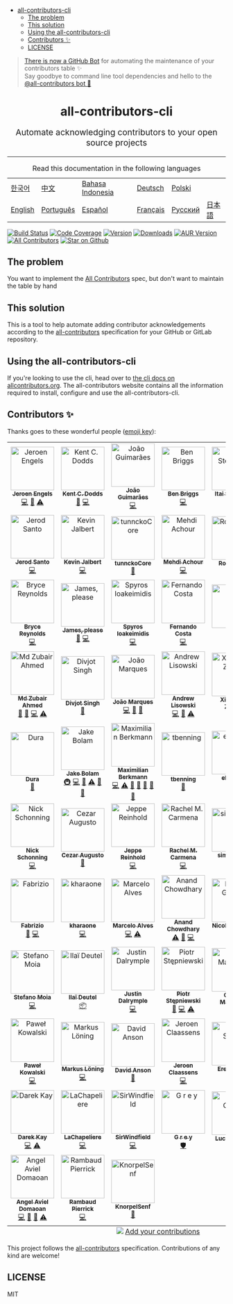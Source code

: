 <!-- START doctoc generated TOC please keep comment here to allow auto update -->
<!-- DON'T EDIT THIS SECTION, INSTEAD RE-RUN doctoc TO UPDATE -->


- [
  all-contributors-cli
](#all-contributors-cli)
  - [The problem](#the-problem)
  - [This solution](#this-solution)
  - [Using the all-contributors-cli](#using-the-all-contributors-cli)
  - [Contributors ✨](#contributors-)
  - [LICENSE](#license)

<!-- END doctoc generated TOC please keep comment here to allow auto update -->

> [There is now a GitHub Bot](https://github.com/all-contributors/all-contributors-bot)
> for automating the maintenance of your contributors table ✨<br />Say goodbye
> to command line tool dependencies and hello to the
> [@all-contributors bot 🤖](https://github.com/all-contributors/all-contributors-bot)

<h1 align="center">
  all-contributors-cli
</h1>
<p align="center" style="font-size: 1.2rem;">Automate acknowledging contributors to your open source projects</p>

<hr />

<table>
    <caption>Read this documentation in the following languages</caption>
    <tbody>
        <tr>
            <td><a href="https://allcontributors.org/docs/ko/cli/overview">한국어</a></td>
            <td><a href="https://allcontributors.org/docs/zh-CN/cli/overview">中文</a></td>
            <td><a href="https://allcontributors.org/docs/id/cli/overview">Bahasa Indonesia</a></td>
            <td><a href="https://allcontributors.org/docs/de/cli/overview">Deutsch</a></td>
            <td><a href="https://allcontributors.org/docs/pl/cli/overview">Polski</a></td>
        </tr>
        <tr>
            <td><a href="https://allcontributors.org/docs/en/cli/overview">English</a></td>
            <td><a href="https://allcontributors.org/docs/pt-BR/cli/overview">Português</a></td>
            <td><a href="https://allcontributors.org/docs/es-ES/cli/overview">Español</a></td>
            <td><a href="https://allcontributors.org/docs/fr/cli/overview">Français</a></td>
            <td><a href="https://allcontributors.org/docs/ru/cli/overview">Русский</a></td>
            <td><a href="https://allcontributors.org/docs/ja/cli/overview">日本語</a></td>
        </tr>
    </tbody>
</table>

[![Build Status](https://dl.circleci.com/status-badge/img/gh/all-contributors/cli/tree/master.svg?style=svg)](https://dl.circleci.com/status-badge/redirect/gh/all-contributors/cli/tree/master)
[![Code Coverage](https://codecov.io/gh/all-contributors/cli/branch/master/graph/badge.svg?token=jHIrCqevli)](https://codecov.io/gh/all-contributors/cli)
[![Version](https://img.shields.io/npm/v/all-contributors-cli.svg)](https://www.npmjs.com/package/all-contributors-cli)
[![Downloads](https://img.shields.io/npm/dm/all-contributors-cli.svg)](http://www.npmtrends.com/all-contributors-cli)
[![AUR Version](https://img.shields.io/aur/version/all-contributors-cli.svg)](https://aur.archlinux.org/packages/all-contributors-cli)
[![All Contributors](https://img.shields.io/badge/all_contributors-37-orange.svg?style=flat-square)](#contributors-)
[![Star on Github](https://img.shields.io/github/stars/all-contributors/all-contributors-cli.svg?style=social)](https://github.com/all-contributors/all-contributors-cli/stargazers)

## The problem

You want to implement the
[All Contributors](https://github.com/all-contributors/all-contributors) spec,
but don't want to maintain the table by hand

## This solution

This is a tool to help automate adding contributor acknowledgements according to
the [all-contributors](https://github.com/all-contributors/all-contributors)
specification for your GitHub or GitLab repository.

## Using the all-contributors-cli

If you're looking to use the cli, head over to
[the cli docs on allcontributors.org](https://allcontributors.org/docs/en/cli/overview).
The all-contributors website contains all the information required to install,
configure and use the all-contributors-cli.

## Contributors ✨

Thanks goes to these wonderful people
([emoji key](https://allcontributors.org/docs/en/emoji-key)):

<!-- ALL-CONTRIBUTORS-LIST:START - Do not remove or modify this section -->
<!-- prettier-ignore-start -->
<!-- markdownlint-disable -->
<table>
  <tbody>
    <tr>
      <td align="center"><a href="https://github.com/jfmengels"><img src="https://avatars.githubusercontent.com/u/3869412?v=3?s=100" width="100px;" alt="Jeroen Engels"/><br /><sub><b>Jeroen Engels</b></sub></a><br /><a href="https://github.com/all-contributors/cli/commits?author=jfmengels" title="Code">💻</a> <a href="https://github.com/all-contributors/cli/commits?author=jfmengels" title="Documentation">📖</a> <a href="https://github.com/all-contributors/cli/commits?author=jfmengels" title="Tests">⚠️</a></td>
      <td align="center"><a href="http://kentcdodds.com/"><img src="https://avatars.githubusercontent.com/u/1500684?v=3?s=100" width="100px;" alt="Kent C. Dodds"/><br /><sub><b>Kent C. Dodds</b></sub></a><br /><a href="https://github.com/all-contributors/cli/commits?author=kentcdodds" title="Documentation">📖</a> <a href="https://github.com/all-contributors/cli/commits?author=kentcdodds" title="Code">💻</a></td>
      <td align="center"><a href="https://github.com/jccguimaraes"><img src="https://avatars.githubusercontent.com/u/14871650?v=3?s=100" width="100px;" alt="João Guimarães"/><br /><sub><b>João Guimarães</b></sub></a><br /><a href="https://github.com/all-contributors/cli/commits?author=jccguimaraes" title="Code">💻</a></td>
      <td align="center"><a href="http://beneb.info"><img src="https://avatars.githubusercontent.com/u/1282980?v=3?s=100" width="100px;" alt="Ben Briggs"/><br /><sub><b>Ben Briggs</b></sub></a><br /><a href="https://github.com/all-contributors/cli/commits?author=ben-eb" title="Code">💻</a></td>
      <td align="center"><a href="https://github.com/itaisteinherz"><img src="https://avatars.githubusercontent.com/u/22768990?v=3?s=100" width="100px;" alt="Itai Steinherz"/><br /><sub><b>Itai Steinherz</b></sub></a><br /><a href="https://github.com/all-contributors/cli/commits?author=itaisteinherz" title="Documentation">📖</a> <a href="https://github.com/all-contributors/cli/commits?author=itaisteinherz" title="Code">💻</a></td>
      <td align="center"><a href="https://github.com/alexjoverm"><img src="https://avatars.githubusercontent.com/u/5701162?v=3?s=100" width="100px;" alt="Alex Jover"/><br /><sub><b>Alex Jover</b></sub></a><br /><a href="https://github.com/all-contributors/cli/commits?author=alexjoverm" title="Code">💻</a> <a href="https://github.com/all-contributors/cli/commits?author=alexjoverm" title="Documentation">📖</a></td>
    </tr>
    <tr>
      <td align="center"><a href="https://jerodsanto.net"><img src="https://avatars3.githubusercontent.com/u/8212?v=3?s=100" width="100px;" alt="Jerod Santo"/><br /><sub><b>Jerod Santo</b></sub></a><br /><a href="https://github.com/all-contributors/cli/commits?author=jerodsanto" title="Code">💻</a></td>
      <td align="center"><a href="https://github.com/kevinjalbert"><img src="https://avatars1.githubusercontent.com/u/574871?v=3?s=100" width="100px;" alt="Kevin Jalbert"/><br /><sub><b>Kevin Jalbert</b></sub></a><br /><a href="https://github.com/all-contributors/cli/commits?author=kevinjalbert" title="Code">💻</a></td>
      <td align="center"><a href="https://i.am.charlike.online"><img src="https://avatars3.githubusercontent.com/u/5038030?v=4?s=100" width="100px;" alt="tunnckoCore"/><br /><sub><b>tunnckoCore</b></sub></a><br /><a href="#tool-charlike" title="Tools">🔧</a></td>
      <td align="center"><a href="https://machour.idk.tn/"><img src="https://avatars2.githubusercontent.com/u/304450?v=4?s=100" width="100px;" alt="Mehdi Achour"/><br /><sub><b>Mehdi Achour</b></sub></a><br /><a href="https://github.com/all-contributors/cli/commits?author=machour" title="Code">💻</a></td>
      <td align="center"><a href="https://codsen.com"><img src="https://avatars1.githubusercontent.com/u/8344688?v=4?s=100" width="100px;" alt="Roy Revelt"/><br /><sub><b>Roy Revelt</b></sub></a><br /><a href="https://github.com/all-contributors/cli/issues?q=author%3Arevelt" title="Bug reports">🐛</a></td>
      <td align="center"><a href="https://github.com/chrisinajar"><img src="https://avatars1.githubusercontent.com/u/422331?v=4?s=100" width="100px;" alt="Chris Vickery"/><br /><sub><b>Chris Vickery</b></sub></a><br /><a href="https://github.com/all-contributors/cli/commits?author=chrisinajar" title="Code">💻</a></td>
    </tr>
    <tr>
      <td align="center"><a href="https://github.com/brycereynolds"><img src="https://avatars2.githubusercontent.com/u/1026002?v=4?s=100" width="100px;" alt="Bryce Reynolds"/><br /><sub><b>Bryce Reynolds</b></sub></a><br /><a href="https://github.com/all-contributors/cli/commits?author=brycereynolds" title="Code">💻</a></td>
      <td align="center"><a href="http://www.jmeas.com"><img src="https://avatars3.githubusercontent.com/u/2322305?v=4?s=100" width="100px;" alt="James, please"/><br /><sub><b>James, please</b></sub></a><br /><a href="#ideas-jmeas" title="Ideas, Planning, & Feedback">🤔</a> <a href="https://github.com/all-contributors/cli/commits?author=jmeas" title="Code">💻</a></td>
      <td align="center"><a href="http://www.spyros.io"><img src="https://avatars3.githubusercontent.com/u/1057324?v=4?s=100" width="100px;" alt="Spyros Ioakeimidis"/><br /><sub><b>Spyros Ioakeimidis</b></sub></a><br /><a href="https://github.com/all-contributors/cli/commits?author=spirosikmd" title="Code">💻</a></td>
      <td align="center"><a href="https://github.com/fadc80"><img src="https://avatars3.githubusercontent.com/u/12335761?v=4?s=100" width="100px;" alt="Fernando Costa"/><br /><sub><b>Fernando Costa</b></sub></a><br /><a href="https://github.com/all-contributors/cli/commits?author=fadc80" title="Code">💻</a></td>
      <td align="center"><a href="https://snipe.net"><img src="https://avatars0.githubusercontent.com/u/197404?v=4?s=100" width="100px;" alt="snipe"/><br /><sub><b>snipe</b></sub></a><br /><a href="https://github.com/all-contributors/cli/commits?author=snipe" title="Documentation">📖</a></td>
      <td align="center"><a href="http://gantlaborde.com/"><img src="https://avatars0.githubusercontent.com/u/997157?v=4?s=100" width="100px;" alt="Gant Laborde"/><br /><sub><b>Gant Laborde</b></sub></a><br /><a href="https://github.com/all-contributors/cli/commits?author=GantMan" title="Code">💻</a></td>
    </tr>
    <tr>
      <td align="center"><a href="https://in.linkedin.com/in/mzubairahmed"><img src="https://avatars2.githubusercontent.com/u/17708702?v=4?s=100" width="100px;" alt="Md Zubair Ahmed"/><br /><sub><b>Md Zubair Ahmed</b></sub></a><br /><a href="https://github.com/all-contributors/cli/commits?author=M-ZubairAhmed" title="Documentation">📖</a> <a href="https://github.com/all-contributors/cli/issues?q=author%3AM-ZubairAhmed" title="Bug reports">🐛</a> <a href="https://github.com/all-contributors/cli/commits?author=M-ZubairAhmed" title="Code">💻</a> <a href="https://github.com/all-contributors/cli/commits?author=M-ZubairAhmed" title="Tests">⚠️</a></td>
      <td align="center"><a href="http://bogas04.github.io"><img src="https://avatars3.githubusercontent.com/u/6177621?v=4?s=100" width="100px;" alt="Divjot Singh"/><br /><sub><b>Divjot Singh</b></sub></a><br /><a href="https://github.com/all-contributors/cli/commits?author=bogas04" title="Documentation">📖</a></td>
      <td align="center"><a href="https://github.com/tigermarques"><img src="https://avatars0.githubusercontent.com/u/15315098?v=4?s=100" width="100px;" alt="João Marques"/><br /><sub><b>João Marques</b></sub></a><br /><a href="https://github.com/all-contributors/cli/commits?author=tigermarques" title="Code">💻</a> <a href="https://github.com/all-contributors/cli/commits?author=tigermarques" title="Documentation">📖</a> <a href="#ideas-tigermarques" title="Ideas, Planning, & Feedback">🤔</a></td>
      <td align="center"><a href="http://hipstersmoothie.com"><img src="https://avatars3.githubusercontent.com/u/1192452?v=4?s=100" width="100px;" alt="Andrew Lisowski"/><br /><sub><b>Andrew Lisowski</b></sub></a><br /><a href="https://github.com/all-contributors/cli/commits?author=hipstersmoothie" title="Code">💻</a> <a href="https://github.com/all-contributors/cli/commits?author=hipstersmoothie" title="Documentation">📖</a> <a href="https://github.com/all-contributors/cli/commits?author=hipstersmoothie" title="Tests">⚠️</a></td>
      <td align="center"><a href="https://github.com/chinesedfan"><img src="https://avatars3.githubusercontent.com/u/1736154?v=4?s=100" width="100px;" alt="Xianming Zhong"/><br /><sub><b>Xianming Zhong</b></sub></a><br /><a href="https://github.com/all-contributors/cli/commits?author=chinesedfan" title="Documentation">📖</a></td>
      <td align="center"><a href="https://github.com/xuchaoying"><img src="https://avatars2.githubusercontent.com/u/8073251?v=4?s=100" width="100px;" alt="C.Y.Xu"/><br /><sub><b>C.Y.Xu</b></sub></a><br /><a href="https://github.com/all-contributors/cli/commits?author=xuchaoying" title="Code">💻</a></td>
    </tr>
    <tr>
      <td align="center"><a href="https://github.com/chris-dura"><img src="https://avatars3.githubusercontent.com/u/3680914?v=4?s=100" width="100px;" alt="Dura"/><br /><sub><b>Dura</b></sub></a><br /><a href="https://github.com/all-contributors/cli/commits?author=chris-dura" title="Documentation">📖</a></td>
      <td align="center"><a href="https://jakebolam.com"><img src="https://avatars2.githubusercontent.com/u/3534236?v=4?s=100" width="100px;" alt="Jake Bolam"/><br /><sub><b>Jake Bolam</b></sub></a><br /><a href="#infra-jakebolam" title="Infrastructure (Hosting, Build-Tools, etc)">🚇</a> <a href="https://github.com/all-contributors/cli/commits?author=jakebolam" title="Code">💻</a> <a href="https://github.com/all-contributors/cli/commits?author=jakebolam" title="Documentation">📖</a> <a href="https://github.com/all-contributors/cli/commits?author=jakebolam" title="Tests">⚠️</a> <a href="https://github.com/all-contributors/cli/pulls?q=is%3Apr+reviewed-by%3Ajakebolam" title="Reviewed Pull Requests">👀</a> <a href="#question-jakebolam" title="Answering Questions">💬</a></td>
      <td align="center"><a href="http://maxcubing.wordpress.com"><img src="https://avatars0.githubusercontent.com/u/8260834?v=4?s=100" width="100px;" alt="Maximilian Berkmann"/><br /><sub><b>Maximilian Berkmann</b></sub></a><br /><a href="https://github.com/all-contributors/cli/commits?author=Berkmann18" title="Code">💻</a> <a href="https://github.com/all-contributors/cli/commits?author=Berkmann18" title="Tests">⚠️</a> <a href="https://github.com/all-contributors/cli/commits?author=Berkmann18" title="Documentation">📖</a> <a href="#tool-Berkmann18" title="Tools">🔧</a> <a href="#maintenance-Berkmann18" title="Maintenance">🚧</a> <a href="https://github.com/all-contributors/cli/pulls?q=is%3Apr+reviewed-by%3ABerkmann18" title="Reviewed Pull Requests">👀</a> <a href="#question-Berkmann18" title="Answering Questions">💬</a></td>
      <td align="center"><a href="https://github.com/tbenning"><img src="https://avatars2.githubusercontent.com/u/7265547?v=4?s=100" width="100px;" alt="tbenning"/><br /><sub><b>tbenning</b></sub></a><br /><a href="#design-tbenning" title="Design">🎨</a></td>
      <td align="center"><a href="https://twitter.com/ehmicky"><img src="https://avatars2.githubusercontent.com/u/8136211?v=4?s=100" width="100px;" alt="ehmicky"/><br /><sub><b>ehmicky</b></sub></a><br /><a href="https://github.com/all-contributors/cli/commits?author=ehmicky" title="Code">💻</a></td>
      <td align="center"><a href="https://ghuser.io/jamesgeorge007"><img src="https://avatars2.githubusercontent.com/u/25279263?v=4?s=100" width="100px;" alt="James George"/><br /><sub><b>James George</b></sub></a><br /><a href="https://github.com/all-contributors/cli/commits?author=jamesgeorge007" title="Code">💻</a></td>
    </tr>
    <tr>
      <td align="center"><a href="https://github.com/nschonni"><img src="https://avatars2.githubusercontent.com/u/1297909?v=4?s=100" width="100px;" alt="Nick Schonning"/><br /><sub><b>Nick Schonning</b></sub></a><br /><a href="https://github.com/all-contributors/cli/commits?author=nschonni" title="Code">💻</a></td>
      <td align="center"><a href="https://cezaraugusto.net/"><img src="https://avatars0.githubusercontent.com/u/4672033?v=4?s=100" width="100px;" alt="Cezar Augusto"/><br /><sub><b>Cezar Augusto</b></sub></a><br /><a href="https://github.com/all-contributors/cli/commits?author=cezaraugusto" title="Documentation">📖</a></td>
      <td align="center"><a href="https://reinhold.is"><img src="https://avatars1.githubusercontent.com/u/5678122?v=4?s=100" width="100px;" alt="Jeppe Reinhold"/><br /><sub><b>Jeppe Reinhold</b></sub></a><br /><a href="https://github.com/all-contributors/cli/commits?author=JReinhold" title="Code">💻</a></td>
      <td align="center"><a href="https://rachelcarmena.github.io"><img src="https://avatars0.githubusercontent.com/u/22792183?v=4?s=100" width="100px;" alt="Rachel M. Carmena"/><br /><sub><b>Rachel M. Carmena</b></sub></a><br /><a href="https://github.com/all-contributors/cli/commits?author=rachelcarmena" title="Code">💻</a></td>
      <td align="center"><a href="https://github.com/simon300000"><img src="https://avatars1.githubusercontent.com/u/12656264?v=4?s=100" width="100px;" alt="simon3000"/><br /><sub><b>simon3000</b></sub></a><br /><a href="https://github.com/all-contributors/cli/commits?author=simon300000" title="Tests">⚠️</a></td>
      <td align="center"><a href="https://sno2wman.dev/"><img src="https://avatars3.githubusercontent.com/u/15155608?v=4?s=100" width="100px;" alt="SnO₂WMaN"/><br /><sub><b>SnO₂WMaN</b></sub></a><br /><a href="https://github.com/all-contributors/cli/commits?author=SnO2WMaN" title="Code">💻</a></td>
    </tr>
    <tr>
      <td align="center"><a href="https://www.destro.me"><img src="https://avatars1.githubusercontent.com/u/7031675?v=4?s=100" width="100px;" alt="Fabrizio"/><br /><sub><b>Fabrizio</b></sub></a><br /><a href="https://github.com/all-contributors/cli/issues?q=author%3Adexpota" title="Bug reports">🐛</a> <a href="https://github.com/all-contributors/cli/commits?author=dexpota" title="Code">💻</a></td>
      <td align="center"><a href="https://github.com/kharaone"><img src="https://avatars1.githubusercontent.com/u/6599271?v=4?s=100" width="100px;" alt="kharaone"/><br /><sub><b>kharaone</b></sub></a><br /><a href="https://github.com/all-contributors/cli/commits?author=kharaone" title="Code">💻</a></td>
      <td align="center"><a href="https://github.com/marceloalves"><img src="https://avatars1.githubusercontent.com/u/216782?v=4?s=100" width="100px;" alt="Marcelo Alves"/><br /><sub><b>Marcelo Alves</b></sub></a><br /><a href="https://github.com/all-contributors/cli/commits?author=MarceloAlves" title="Code">💻</a> <a href="https://github.com/all-contributors/cli/commits?author=MarceloAlves" title="Tests">⚠️</a></td>
      <td align="center"><a href="https://anandchowdhary.com/?utm_source=github&utm_campaign=about-link"><img src="https://avatars3.githubusercontent.com/u/2841780?v=4?s=100" width="100px;" alt="Anand Chowdhary"/><br /><sub><b>Anand Chowdhary</b></sub></a><br /><a href="https://github.com/all-contributors/cli/commits?author=AnandChowdhary" title="Tests">⚠️</a> <a href="https://github.com/all-contributors/cli/issues?q=author%3AAnandChowdhary" title="Bug reports">🐛</a> <a href="https://github.com/all-contributors/cli/commits?author=AnandChowdhary" title="Code">💻</a></td>
      <td align="center"><a href="https://phacks.dev/"><img src="https://avatars1.githubusercontent.com/u/2587348?v=4?s=100" width="100px;" alt="Nicolas Goutay"/><br /><sub><b>Nicolas Goutay</b></sub></a><br /><a href="https://github.com/all-contributors/cli/commits?author=phacks" title="Code">💻</a></td>
      <td align="center"><a href="https://github.com/tylerkrupicka"><img src="https://avatars1.githubusercontent.com/u/5761061?s=460&v=4?s=100" width="100px;" alt="Tyler Krupicka"/><br /><sub><b>Tyler Krupicka</b></sub></a><br /><a href="https://github.com/all-contributors/cli/commits?author=tylerkrupicka" title="Code">💻</a> <a href="https://github.com/all-contributors/cli/commits?author=tylerkrupicka" title="Tests">⚠️</a></td>
    </tr>
    <tr>
      <td align="center"><a href="https://github.com/smoia"><img src="https://avatars3.githubusercontent.com/u/35300580?v=4?s=100" width="100px;" alt="Stefano Moia"/><br /><sub><b>Stefano Moia</b></sub></a><br /><a href="https://github.com/all-contributors/cli/commits?author=smoia" title="Code">💻</a></td>
      <td align="center"><a href="https://github.com/ilai-deutel"><img src="https://avatars0.githubusercontent.com/u/10098207?v=4?s=100" width="100px;" alt="Ilaï Deutel"/><br /><sub><b>Ilaï Deutel</b></sub></a><br /><a href="#platform-ilai-deutel" title="Packaging/porting to new platform">📦</a></td>
      <td align="center"><a href="https://github.com/jdalrymple"><img src="https://avatars3.githubusercontent.com/u/3743662?v=4?s=100" width="100px;" alt="Justin Dalrymple"/><br /><sub><b>Justin Dalrymple</b></sub></a><br /><a href="https://github.com/all-contributors/cli/commits?author=jdalrymple" title="Code">💻</a></td>
      <td align="center"><a href="https://github.com/k3nsei"><img src="https://avatars2.githubusercontent.com/u/190422?v=4?s=100" width="100px;" alt="Piotr Stępniewski"/><br /><sub><b>Piotr Stępniewski</b></sub></a><br /><a href="https://github.com/all-contributors/cli/issues?q=author%3Ak3nsei" title="Bug reports">🐛</a> <a href="https://github.com/all-contributors/cli/commits?author=k3nsei" title="Code">💻</a> <a href="https://github.com/all-contributors/cli/commits?author=k3nsei" title="Tests">⚠️</a></td>
      <td align="center"><a href="https://dev.to/gr2m"><img src="https://avatars3.githubusercontent.com/u/39992?v=4?s=100" width="100px;" alt="Gregor Martynus"/><br /><sub><b>Gregor Martynus</b></sub></a><br /><a href="https://github.com/all-contributors/cli/pulls?q=is%3Apr+reviewed-by%3Agr2m" title="Reviewed Pull Requests">👀</a> <a href="#question-gr2m" title="Answering Questions">💬</a></td>
      <td align="center"><a href="https://sinchang.me/"><img src="https://avatars0.githubusercontent.com/u/3297859?v=4?s=100" width="100px;" alt="Jeff Wen"/><br /><sub><b>Jeff Wen</b></sub></a><br /><a href="https://github.com/all-contributors/cli/pulls?q=is%3Apr+reviewed-by%3Asinchang" title="Reviewed Pull Requests">👀</a></td>
    </tr>
    <tr>
      <td align="center"><a href="https://github.com/pavelloz"><img src="https://avatars1.githubusercontent.com/u/546845?v=4?s=100" width="100px;" alt="Paweł Kowalski"/><br /><sub><b>Paweł Kowalski</b></sub></a><br /><a href="https://github.com/all-contributors/cli/commits?author=pavelloz" title="Code">💻</a></td>
      <td align="center"><a href="https://www.linkedin.com/in/mloning/"><img src="https://avatars3.githubusercontent.com/u/21020482?v=4?s=100" width="100px;" alt="Markus Löning"/><br /><sub><b>Markus Löning</b></sub></a><br /><a href="https://github.com/all-contributors/cli/commits?author=mloning" title="Code">💻</a></td>
      <td align="center"><a href="https://dlaa.me/"><img src="https://avatars1.githubusercontent.com/u/1828270?v=4?s=100" width="100px;" alt="David Anson"/><br /><sub><b>David Anson</b></sub></a><br /><a href="https://github.com/all-contributors/cli/issues?q=author%3ADavidAnson" title="Bug reports">🐛</a></td>
      <td align="center"><a href="https://favware.tech/"><img src="https://avatars3.githubusercontent.com/u/4019718?v=4?s=100" width="100px;" alt="Jeroen Claassens"/><br /><sub><b>Jeroen Claassens</b></sub></a><br /><a href="https://github.com/all-contributors/cli/commits?author=Favna" title="Code">💻</a></td>
      <td align="center"><a href="https://erekspeed.com"><img src="https://avatars3.githubusercontent.com/u/1176550?v=4?s=100" width="100px;" alt="Erek Speed"/><br /><sub><b>Erek Speed</b></sub></a><br /><a href="https://github.com/all-contributors/cli/commits?author=melink14" title="Code">💻</a></td>
      <td align="center"><a href="http://www.hirez.io"><img src="https://avatars1.githubusercontent.com/u/1430726?v=4?s=100" width="100px;" alt="Shai Reznik"/><br /><sub><b>Shai Reznik</b></sub></a><br /><a href="https://github.com/all-contributors/cli/issues?q=author%3Ashairez" title="Bug reports">🐛</a> <a href="https://github.com/all-contributors/cli/commits?author=shairez" title="Code">💻</a> <a href="https://github.com/all-contributors/cli/commits?author=shairez" title="Tests">⚠️</a></td>
    </tr>
    <tr>
      <td align="center"><a href="https://darekkay.com"><img src="https://avatars0.githubusercontent.com/u/3101914?v=4?s=100" width="100px;" alt="Darek Kay"/><br /><sub><b>Darek Kay</b></sub></a><br /><a href="https://github.com/all-contributors/cli/commits?author=darekkay" title="Code">💻</a> <a href="https://github.com/all-contributors/cli/commits?author=darekkay" title="Tests">⚠️</a></td>
      <td align="center"><a href="https://github.com/LaChapeliere"><img src="https://avatars2.githubusercontent.com/u/7062546?v=4?s=100" width="100px;" alt="LaChapeliere"/><br /><sub><b>LaChapeliere</b></sub></a><br /><a href="https://github.com/all-contributors/cli/commits?author=LaChapeliere" title="Code">💻</a></td>
      <td align="center"><a href="https://github.com/SirWindfield"><img src="https://avatars.githubusercontent.com/u/5113257?v=4?s=100" width="100px;" alt="SirWindfield"/><br /><sub><b>SirWindfield</b></sub></a><br /><a href="https://github.com/all-contributors/cli/commits?author=SirWindfield" title="Code">💻</a></td>
      <td align="center"><a href="https://vapurrmaid.ca"><img src="https://avatars.githubusercontent.com/u/11184711?v=4?s=100" width="100px;" alt="G r e y"/><br /><sub><b>G r e y</b></sub></a><br /><a href="#security-vapurrmaid" title="Security">🛡️</a></td>
      <td align="center"><a href="https://chezsoi.org/lucas/blog/"><img src="https://avatars.githubusercontent.com/u/925560?v=4?s=100" width="100px;" alt="Lucas Cimon"/><br /><sub><b>Lucas Cimon</b></sub></a><br /><a href="https://github.com/all-contributors/cli/commits?author=Lucas-C" title="Documentation">📖</a></td>
      <td align="center"><a href="http://www.joshuakgoldberg.com"><img src="https://avatars.githubusercontent.com/u/3335181?v=4?s=100" width="100px;" alt="Josh Goldberg"/><br /><sub><b>Josh Goldberg</b></sub></a><br /><a href="https://github.com/all-contributors/cli/issues?q=author%3AJoshuaKGoldberg" title="Bug reports">🐛</a></td>
    </tr>
    <tr>
      <td align="center"><a href="https://tenshiamd.com"><img src="https://avatars.githubusercontent.com/u/13580338?v=4?s=100" width="100px;" alt="Angel Aviel Domaoan"/><br /><sub><b>Angel Aviel Domaoan</b></sub></a><br /><a href="https://github.com/all-contributors/cli/commits?author=tenshiAMD" title="Code">💻</a> <a href="https://github.com/all-contributors/cli/pulls?q=is%3Apr+reviewed-by%3AtenshiAMD" title="Reviewed Pull Requests">👀</a> <a href="https://github.com/all-contributors/cli/commits?author=tenshiAMD" title="Documentation">📖</a> <a href="https://github.com/all-contributors/cli/commits?author=tenshiAMD" title="Tests">⚠️</a></td>
      <td align="center"><a href="https://12rambau.github.io/web-resume/"><img src="https://avatars.githubusercontent.com/u/12596392?v=4?s=100" width="100px;" alt="Rambaud Pierrick"/><br /><sub><b>Rambaud Pierrick</b></sub></a><br /><a href="https://github.com/all-contributors/cli/commits?author=12rambau" title="Code">💻</a></td>
      <td align="center"><a href="https://github.com/KnorpelSenf"><img src="https://avatars.githubusercontent.com/u/12952387?v=4?s=100" width="100px;" alt="KnorpelSenf"/><br /><sub><b>KnorpelSenf</b></sub></a><br /><a href="https://github.com/all-contributors/cli/issues?q=author%3AKnorpelSenf" title="Bug reports">🐛</a></td>
    </tr>
  </tbody>
  <tfoot>
    <tr>
      <td align="center" size="13px" colspan="6">
        <img src="https://raw.githubusercontent.com/all-contributors/all-contributors-cli/1b8533af435da9854653492b1327a23a4dbd0a10/assets/logo-small.svg">
          <a href="https://all-contributors.js.org/docs/en/bot/usage">Add your contributions</a>
        </img>
      </td>
    </tr>
  </tfoot>
</table>

<!-- markdownlint-restore -->
<!-- prettier-ignore-end -->

<!-- ALL-CONTRIBUTORS-LIST:END -->

This project follows the
[all-contributors](https://github.com/all-contributors/all-contributors)
specification. Contributions of any kind are welcome!

## LICENSE

MIT
